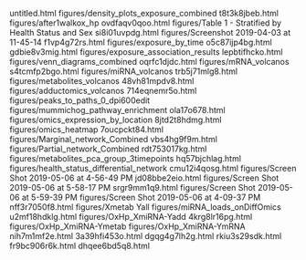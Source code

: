 untitled.html
figures/density_plots_exposure_combined
t8t3k8jbeb.html
figures/after1walkox_hp
ovdfaqv0qoo.html
figures/Table 1 - Stratified by Health Status and Sex
si8i01uvpdg.html
figures/Screenshot 2019-04-03 at 11-45-14
f1vp4g72rs.html
figures/exposure_by_time
o5c87ijp4bg.html
gdbie8v3mig.html
figures/exposure_association_results
lepbtifhcko.html
figures/venn_diagrams_combined
oqrfc1djdc.html
figures/mRNA_volcanos
s4tcmfp2bgo.html
figures/miRNA_volcanos
trb5j71mlg8.html
figures/metabolites_volcanos
48vh81mpdv8.html
figures/adductomics_volcanos
714eqnemr5o.html
figures/peaks_to_paths_0_dpi600edit
figures/mummichog_pathway_enrichment
ola17o678.html
figures/omics_expression_by_location
8jtd2t8hdmg.html
figures/omics_heatmap
7oucpckt84.html
figures/Marginal_network_Combined
vbs4hg9f9m.html
figures/Partial_network_Combined
rdt753017kg.html
figures/metabolites_pca_group_3timepoints
hq57bjchlag.html
figures/health_status_differential_network
cmu12i4qosg.html
figures/Screen Shot 2019-05-06 at 4-56-49 PM
jd08bbe2eio.html
figures/Screen Shot 2019-05-06 at 5-58-17 PM
srgr9mm1q9.html
figures/Screen Shot 2019-05-06 at 5-59-39 PM
figures/Screen Shot 2019-05-06 at 4-09-37 PM
nff3r7050f8.html
figures/Xmetab Yall
figures/miRNA_loads_onDiffOmics
u2mf18hdklg.html
figures/OxHp_XmiRNA-Yadd
4krg8lr16pg.html
figures/OxHp_XmiRNA-Ymetab
figures/OxHp_XmiRNA-YmRNA
nih7m1mf2e.html
3a39hfi453o.html
dgqg4g7lh2g.html
rkiu3s29sdk.html
fr9bc906r6k.html
dhqee6bd5q8.html